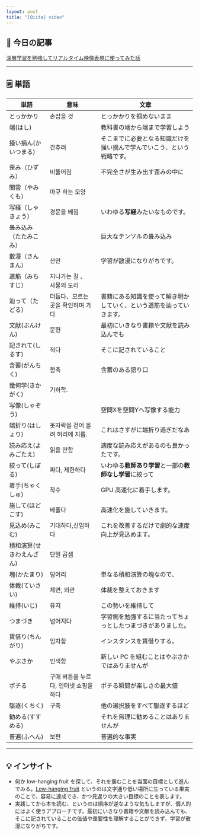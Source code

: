 ```yaml
---
layout: post
title: "[Qiita] video"
---
```


## 📖 今日の記事  
[深層学習を勉強してリアルタイム映像表現に使ってみた話](https://qiita.com/keijiro/items/8874c5730feaf80b7943)

---

## 🗒️ 単語

| 単語            | 意味                     | 文章                                  |
| ------------- | ---------------------- | ----------------------------------- |
| とっかかり         | 손잡을 것                  | とっかかりを掴めないまま                        |
| 端(はし)         |                        | 教科書の端から端まで学習しよう                     |
| 掻い摘ん(かいつまる)   | 간추려                    | そこまでに必要となる知識だけを掻い摘んで学んでいこう、という戦略です。 |
| 歪み（ひずみ）       | 비뚤어짐                   | 不完全さが生み出す歪みの中に                      |
| 闇雲（やみくも）      | 마구 하는 모양               |                                     |
| 写経（しゃきょう）     | 경문을 베낌                 | いわゆる**写経**みたいなものです。                 |
| 畳み込み（たたみこみ）   |                        | 巨大なテンソルの畳み込み                        |
| 散漫（さんまん）      | 산만                     | 学習が散漫になりがちです。                       |
| 道筋（みちすじ）      | 지나가는 길 、<br>사물의 도리     |                                     |
| 辿って（たどる）      | 더듬다、모르는 곳을 확인하며 가다     | 書籍にある知識を使って解き明かしていく、という道筋を辿っていきます。  |
| 文献(ぶんけん)      | 문헌                     | 最初にいきなり書籍や文献を読み込んでも                 |
| 記されて(しるす)     | 적다                     | そこに記されていること                         |
| 含蓄(がんちく)      | 함축                     | 含蓄のある語り口                            |
| 幾何学(きかがく)     | 기하학.                   |                                     |
| 写像(しゃぞう)      |                        | 空間Xを空間Yへ写像する能力                      |
| 端折り(はしょり)     | 옷자락을 걷어 올려 허리에 지름.     | これはさすがに端折り過ぎだなあ                     |
| 読み応え(よみごたえ)   | 읽을 만함                  | 適度な読み応えがあるのも良かったです。                 |
| 絞って(しぼる)      | 짜다, 제한하다               | いわゆる**教師あり学習**と一部の**教師なし学習**に絞って    |
| 着手(ちゃくしゅ)     | 착수                     | GPU 高速化に着手します。                      |
| 施して(ほどこす)     | 베풀다                    | 高速化を施していきます。                        |
| 見込め(みこむ)      | 기대하다,신임하다              | これを改善するだけで劇的な速度向上が見込めます。            |
| 積和演算(せきわえんざん) | 단일 곱셈                  |                                     |
| 塊(かたまり)       | 덩어리                    | 単なる積和演算の塊なので、                       |
| 体裁(ていさい)      | 체면,  외관                | 体裁を整えておきます                          |
| 維持(いじ)        | 유지                     | この勢いを維持して                           |
| つまづき          | 넘어지다                   | 学習側を勉強するに当たってちょっとしたつまづきがありました。      |
| 賃借り(ちんがり)     | 임차함                    | インスタンスを賃借りする。                       |
| やぶさか          | 인색함                    | 新しい PC を組むことはやぶさかではありませんが           |
| ポチる           | 구매 버튼을 누르다, 인터넷 쇼핑을 하다 | ポチる瞬間が楽しさの最大値                       |
| 駆逐(くちく)       | 구축                     | 他の選択肢をすべて駆逐するほど                     |
| 勧める(すすめる)     |                        | それを無理に勧めることはありませんが                  |
| 普遍(ふへん)       | 보편                     | 普遍的な事実                              |



---

## 💡 インサイト

- 何か low-hanging fruit を探して、それを掴むことを当面の目標として進んでみる。[Low-hanging fruit](https://eow.alc.co.jp/search?q=low-hanging%20fruit) というのは文字通り低い場所に生っている果実のことで、容易に達成でき、かつ見返りの大きい目標のことを表します。
- 実践してから本を読む、というのは順序が逆なような気もしますが、個人的にはよく使うアプローチです。最初にいきなり書籍や文献を読み込んでも、そこに記されていることの価値や重要性を理解することができず、学習が散漫になりがちです。


